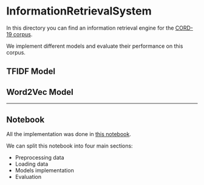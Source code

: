 # InformationRetrievalSystem

In this directory you can find an information retrieval engine for the [CORD-19 corpus](https://github.com/allenai/cord19).

We implement different models and evaluate their performance on this corpus.

## TFIDF Model

## Word2Vec Model

---

## Notebook

All the implementation was done in [this notebook](src/IRSystem.ipynb).

We can split this notebook into four main sections:
- Preprocessing data
- Loading data
- Models implementation
- Evaluation

